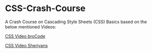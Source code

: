 # CSS-Crash-Course

A Crash Course on Cascading Style Sheets (CSS) Basics based on the below mentioned Videos:

[CSS Video broCode](https://www.youtube.com/watch?v=wRNinF7YQqQ)

[CSS Video Sheriyans](https://www.youtube.com/watch?v=K1naz9wBwKU)
